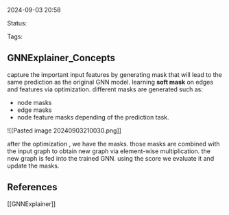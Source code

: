 

2024-09-03 20:58

Status:

Tags:

## GNNExplainer_Concepts

capture the important input features by generating mask that will lead to the same prediction as the original GNN model.
learning **soft mask** on edges and features via optimization.
different masks are generated such as:
- node masks
- edge masks
- node feature masks
depending of the prediction task.

![[Pasted image 20240903210030.png]]

after the optimization , we have the masks.
those masks are combined with the input graph to obtain new graph via element-wise multiplication.
the new graph is fed into the trained GNN. using the score we evaluate it and update the masks.




## References

[[GNNExplainer]]